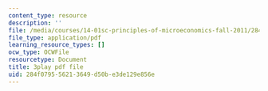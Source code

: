 ```yaml
---
content_type: resource
description: ''
file: /media/courses/14-01sc-principles-of-microeconomics-fall-2011/284f079556213649d50be3de129e856e_Vss3nofHpZI.pdf
file_type: application/pdf
learning_resource_types: []
ocw_type: OCWFile
resourcetype: Document
title: 3play pdf file
uid: 284f0795-5621-3649-d50b-e3de129e856e
---
```

